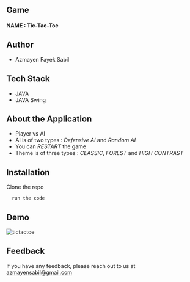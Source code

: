 
## Game


#### NAME : Tic-Tac-Toe



## Author

- Azmayen Fayek Sabil



## Tech Stack

- JAVA
- JAVA Swing

## About the Application
- Player vs AI
- AI is of two types : *Defensive AI* and *Random AI*
- You can *RESTART* the game
- Theme is of three types : *CLASSIC*, *FOREST* and *HIGH CONTRAST*



## Installation

Clone the repo

```bash
  run the code 
```
    
## Demo

![tictactoe](https://user-images.githubusercontent.com/77103994/137380570-c9deafc9-f889-4142-9f99-f644441fe6a0.PNG)


## Feedback

If you have any feedback, please reach out to us at azmayensabil@gmail.com

